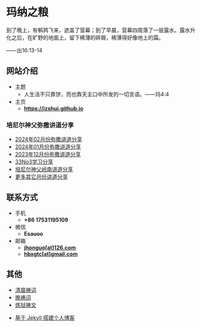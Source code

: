 # 玛纳之粮

到了晚上，有鹌鹑飞来，遮盖了营幕；到了早晨，营幕四周落了一层露水。露水升化之后，在旷野的地面上，留下稀薄的碎屑，稀薄得好像地上的霜。

——出16:13-14

<!-- .slide -->

## 网站介绍

- 主题
  - 人生活不只靠饼，而也靠天主口中所发的一切言语。——玛4:4
- 主页
  - **<https://izshui.github.io>**

<!-- .slide -->

### 培尼尔神父弥撒讲道分享

- [2024年02月份弥撒讲道分享](https://izshui.github.io/2024.02/2124/02/01/培尼尔神父24年02月份弥撒讲道分享/)
- [2024年01月份弥撒讲道分享](https://izshui.github.io/2024.01/2124/01/01/培尼尔神父24年01月份弥撒讲道分享/)
- [2023年12月份弥撒讲道分享](https://izshui.github.io/2023.12/2123/12/01/培尼尔神父23年12月份弥撒讲道分享/)
- [33No3学习分享](https://izshui.github.io/33No3/2023/08/01/33No3学习分享/)
- [培尼尔神父岭南讲道分享](https://izshui.github.io/LingNan/2023/03/06/培尼尔神父岭南讲道分享/)
- [更多其它月份讲道分享](https://izshui.github.io/2121/12/01/%E5%9F%B9%E5%B0%BC%E5%B0%94%E7%A5%9E%E7%88%B6%E5%BC%A5%E6%92%92%E8%AE%B2%E9%81%93%E5%88%86%E4%BA%AB/)

<!-- .slide vertical=true -->

## 联系方式

- 手机
  - **+86 17531195109**
- 微信
  - **Esauoo**
- 邮箱
  - **[jhonguo[at]126.com](mailto:jhonguo@126.com)**
  - **[hbxgtc[at]gmail.com](mailto:hbxgtc@gmail.com)**

<!-- .slide -->

## 其他

- [清晨祷词](https://izshui.github.io/2021/11/19/%E6%B8%85%E6%99%A8%E7%A5%B7%E8%AF%8D/)
- [晚祷词](https://izshui.github.io/2021/11/19/%E6%99%9A%E7%A5%B7%E8%AF%8D/)
- [炼狱祷文](https://izshui.github.io/2021/11/19/%E7%82%BC%E7%8B%B1%E7%A5%B7%E6%96%87/)

<!-- .slide vertical=true -->

- [基于 Jekyll 搭建个人博客](https://izshui.github.io/2020/07/07/%E5%9F%BA%E4%BA%8EJekyll%E6%90%AD%E5%BB%BA%E4%B8%AA%E4%BA%BA%E5%8D%9A%E5%AE%A2/)
